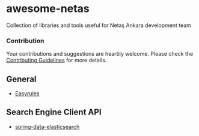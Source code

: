 # awesome-netas
Collection of libraries and tools useful for Netaş Ankara development team

### Contribution
Your contributions and suggestions are heartily welcome. Please check the [Contributing Guidelines](CONTRIBUTING.md) for more details.

## General

* [Easyrules](https://github.com/EasyRules/easyrules)

## Search Engine Client API

* [spring-data-elasticsearch](https://github.com/spring-projects/spring-data-elasticsearch)
